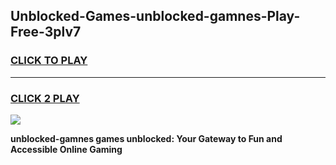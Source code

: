 
## Unblocked-Games-unblocked-gamnes-Play-Free-3plv7
<h3>
<a href="https://premium76.site?title=unblocked-gamnes&ref=21A">CLICK TO PLAY</a></h3>
<hr>

<h3>
<a href="https://premium76.site?title=unblocked-gamnes&ref=21A">CLICK 2 PLAY</a>
  
</h3>

<a href="https://premium76.site?title=unblocked-gamnes&ref=21A"><img src="https://clearcache.store/games.png"></a>


**unblocked-gamnes games unblocked: Your Gateway to Fun and Accessible Online Gaming**
